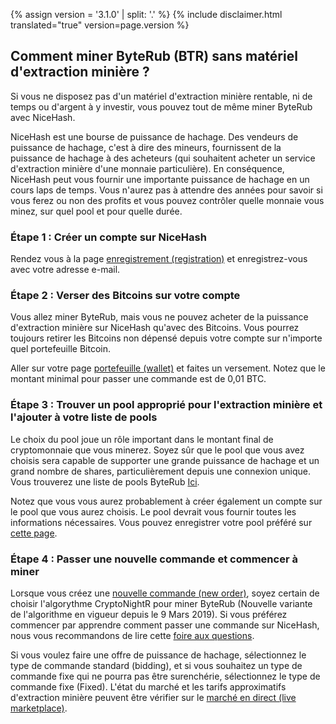 {% assign version = '3.1.0' | split: '.' %}
{% include disclaimer.html translated="true" version=page.version %}
## Comment miner ByteRub (BTR) sans matériel d'extraction minière ?

Si vous ne disposez pas d'un matériel d'extraction minière rentable, ni de temps ou
d'argent à y investir, vous pouvez tout de même miner ByteRub avec NiceHash.

NiceHash est une bourse de puissance de hachage. Des vendeurs de puissance de
hachage, c'est à dire des mineurs, fournissent de la puissance de hachage à
des acheteurs (qui souhaitent acheter un service d'extraction minière d'une monnaie
particulière). En conséquence, NiceHash peut vous fournir une importante
puissance de hachage en un cours laps de temps. Vous n'aurez pas à attendre
des années pour savoir si vous ferez ou non des profits et vous pouvez contrôler
quelle monnaie vous minez, sur quel pool et pour quelle durée.

### **Étape 1 :** Créer un compte sur NiceHash

Rendez vous à la page [enregistrement (registration)](https://www.nicehash.com/?p=register)
et enregistrez-vous avec votre adresse e-mail.

### **Étape 2 :** Verser des Bitcoins sur votre compte

Vous allez miner ByteRub, mais vous ne pouvez acheter de la puissance d'extraction minière
sur NiceHash qu'avec des Bitcoins. Vous pourrez toujours retirer les Bitcoins
non dépensé depuis votre compte sur n'importe quel portefeuille Bitcoin.

Aller sur votre page [portefeuille (wallet)](https://www.nicehash.com/?p=wallet) et
faites un versement. Notez que le montant minimal pour passer une commande est
de 0,01 BTC.

### **Étape 3 :** Trouver un pool approprié pour l'extraction minière et l'ajouter à votre liste de pools

Le choix du pool joue un rôle important dans le montant final de cryptomonnaie
que vous minerez. Soyez sûr que le pool que vous avez choisis sera capable de
supporter une grande puissance de hachage et un grand nombre de shares,
particulièrement depuis une connexion unique. Vous trouverez une liste de pools
ByteRub [Ici](https://bitcointalk.org/index.php?topic=583449.0).

Notez que vous vous aurez probablement à créer également un compte sur le pool que
vous aurez choisis. Le pool devrait vous fournir toutes les informations nécessaires.
Vous pouvez enregistrer votre pool préféré sur [cette page](https://www.nicehash.com/?p=managepools).

### **Étape 4 :** Passer une nouvelle commande et commencer à miner

Lorsque vous créez une [nouvelle commande (new order)](https://www.nicehash.com/?p=orders&new),
soyez certain de choisir l'algorythme CryptoNightR pour miner ByteRub (Nouvelle variante
de l'algorithme en vigueur depuis le 9 Mars 2019). Si vous préférez
commencer par apprendre comment passer une commande sur NiceHash, nous vous
recommandons de lire cette [foire aux questions](https://www.nicehash.com/help/buyers).

Si vous voulez faire une offre de puissance de hachage, sélectionnez le type de
commande standard (bidding), et si vous souhaitez un type de commande fixe qui ne
pourra pas être surenchérie, sélectionnez le type de commande fixe (Fixed). L'état
du marché et les tarifs approximatifs d'extraction minière peuvent être vérifier sur le
[marché en direct (live marketplace)](https://www.nicehash.com/index.jsp?p=orders). 